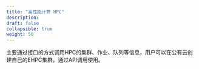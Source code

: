 ```yaml
---
title: "高性能计算 HPC"
description: 
draft: false
collapsible: true
weight: 50
---
```


主要通过接口的方式调用HPC的集群、作业、队列等信息，用户可以在公有云创建自己的EHPC集群，通过API调用使用。

